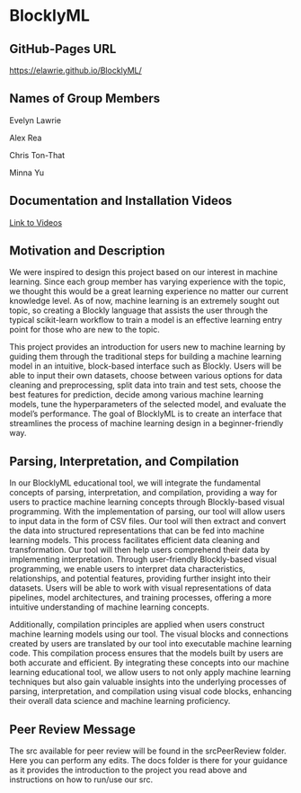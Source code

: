 # BlocklyML

## GitHub-Pages URL
https://elawrie.github.io/BlocklyML/

## Names of Group Members
Evelyn Lawrie

Alex Rea

Chris Ton-That

Minna Yu

## Documentation and Installation Videos

[Link to Videos](https://drive.google.com/drive/folders/1ssnjtdZSFEEJweo56iVGAWUL2j4-6QJ8?usp=sharing)

## Motivation and Description

We were inspired to design this project based on our interest in machine learning. Since each group member has varying experience with the topic, we thought this would be a great learning experience no matter our current knowledge level. As of now, machine learning is an extremely sought out topic, so creating a Blockly language that assists the user through the typical scikit-learn workflow to train a model is an effective learning entry point for those who are new to the topic.

This project provides an introduction for users new to machine learning by guiding them through the traditional steps for building a machine learning model in an intuitive, block-based interface such as Blockly. Users will be able to input their own datasets, choose between various options for data cleaning and preprocessing, split data into train and test sets, choose the best features for prediction, decide among various machine learning models, tune the hyperparameters of the selected model, and evaluate the model’s performance. The goal of BlocklyML is to create an interface that streamlines the process of machine learning design in a beginner-friendly way. 

## Parsing, Interpretation, and Compilation

In our BlocklyML educational tool, we will integrate the fundamental concepts of parsing, interpretation, and compilation, providing a way for users to practice machine learning concepts through Blockly-based visual programming. With the implementation of parsing, our tool will allow users to input data in the form of CSV files. Our tool will then extract and convert the data into structured representations that can be fed into machine learning models. This process facilitates efficient data cleaning and transformation. Our tool will then help users comprehend their data by implementing interpretation. Through user-friendly Blockly-based visual programming, we enable users to interpret data characteristics, relationships, and potential features, providing further insight into their datasets. Users will be able to work with visual representations of data pipelines, model architectures, and training processes, offering a more intuitive understanding of machine learning concepts.

Additionally, compilation principles are applied when users construct machine learning models using our tool. The visual blocks and connections created by users are translated by our tool into executable machine learning code. This compilation process ensures that the models built by users are both accurate and efficient. By integrating these concepts into our machine learning educational tool, we allow users to not only apply machine learning techniques but also gain valuable insights into the underlying processes of parsing, interpretation, and compilation using visual code blocks, enhancing their overall data science and machine learning proficiency.

## Peer Review Message

The src available for peer review will be found in the srcPeerReview folder. Here you can perform any edits. The docs folder is there for your guidance as it provides the introduction to the project you read above and instructions on how to run/use our src.
